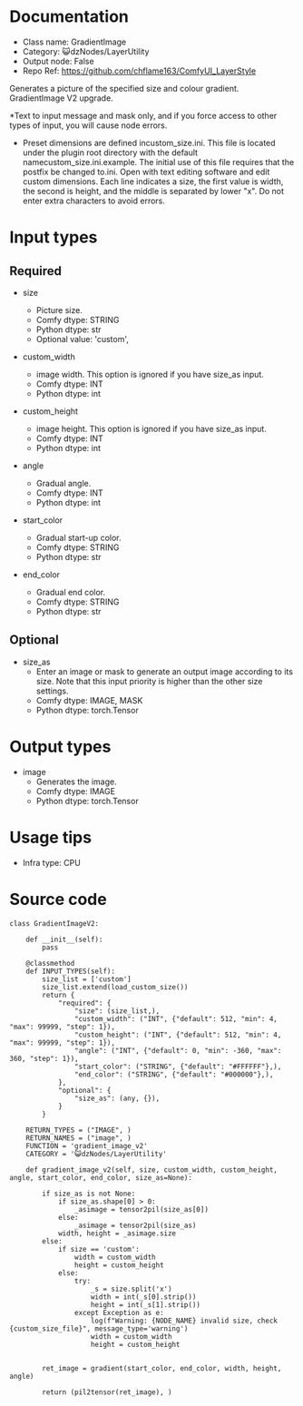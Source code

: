 # Documentation
- Class name: GradientImage
- Category: 😺dzNodes/LayerUtility
- Output node: False
- Repo Ref: https://github.com/chflame163/ComfyUI_LayerStyle

Generates a picture of the specified size and colour gradient. GradientImage V2 upgrade.

*Text to input message and mask only, and if you force access to other types of input, you will cause node errors.
* Preset dimensions are defined incustom_size.ini. This file is located under the plugin root directory with the default namecustom_size.ini.example. The initial use of this file requires that the postfix be changed to.ini. Open with text editing software and edit custom dimensions. Each line indicates a size, the first value is width, the second is height, and the middle is separated by lower "x". Do not enter extra characters to avoid errors.

# Input types
## Required

- size
    - Picture size.
    - Comfy dtype: STRING
    - Python dtype: str
    - Optional value: 'custom',

- custom_width
    - image width. This option is ignored if you have size_as input.
    - Comfy dtype: INT
    - Python dtype: int

- custom_height
    - image height. This option is ignored if you have size_as input.
    - Comfy dtype: INT
    - Python dtype: int

- angle
    - Gradual angle.
    - Comfy dtype: INT
    - Python dtype: int

- start_color
    - Gradual start-up color.
    - Comfy dtype: STRING
    - Python dtype: str

- end_color
    - Gradual end color.
    - Comfy dtype: STRING
    - Python dtype: str

## Optional

- size_as
    - Enter an image or mask to generate an output image according to its size. Note that this input priority is higher than the other size settings.
    - Comfy dtype: IMAGE, MASK
    - Python dtype: torch.Tensor

# Output types

- image
    - Generates the image.
    - Comfy dtype: IMAGE
    - Python dtype: torch.Tensor

# Usage tips
- Infra type: CPU

# Source code
```
class GradientImageV2:

    def __init__(self):
        pass

    @classmethod
    def INPUT_TYPES(self):
        size_list = ['custom']
        size_list.extend(load_custom_size())
        return {
            "required": {
                "size": (size_list,),
                "custom_width": ("INT", {"default": 512, "min": 4, "max": 99999, "step": 1}),
                "custom_height": ("INT", {"default": 512, "min": 4, "max": 99999, "step": 1}),
                "angle": ("INT", {"default": 0, "min": -360, "max": 360, "step": 1}),
                "start_color": ("STRING", {"default": "#FFFFFF"},),
                "end_color": ("STRING", {"default": "#000000"},),
            },
            "optional": {
                "size_as": (any, {}),
            }
        }

    RETURN_TYPES = ("IMAGE", )
    RETURN_NAMES = ("image", )
    FUNCTION = 'gradient_image_v2'
    CATEGORY = '😺dzNodes/LayerUtility'

    def gradient_image_v2(self, size, custom_width, custom_height, angle, start_color, end_color, size_as=None):

        if size_as is not None:
            if size_as.shape[0] > 0:
                _asimage = tensor2pil(size_as[0])
            else:
                _asimage = tensor2pil(size_as)
            width, height = _asimage.size
        else:
            if size == 'custom':
                width = custom_width
                height = custom_height
            else:
                try:
                    _s = size.split('x')
                    width = int(_s[0].strip())
                    height = int(_s[1].strip())
                except Exception as e:
                    log(f"Warning: {NODE_NAME} invalid size, check {custom_size_file}", message_type='warning')
                    width = custom_width
                    height = custom_height


        ret_image = gradient(start_color, end_color, width, height, angle)

        return (pil2tensor(ret_image), )
```